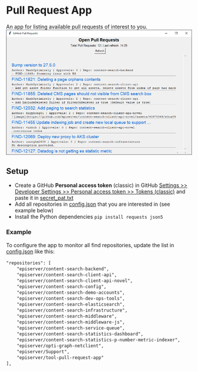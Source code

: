 # Pull Request App
An app for listing available pull requests of interest to you.
![PR App](documentation/images/pr-app.png)

## Setup
- Create a GitHub **Personal access token** (classic) in GitHub [Settings >> Developer Settings >> Personal access token >> Tokens (classic)](https://github.com/settings/tokens) and paste it in [secret_pat.txt](https://github.com/episerver/tool-pull-request-app/blob/master/secret_pat.txt)
- Add all repositories in [config.json](https://github.com/episerver/tool-pull-request-app/blob/master/config.json) that you are interested in (see example below)
- Install the Python dependencies `pip install requests json5
`
### Example
To configure the app to monitor all find repositories, update the list in [config.json](https://github.com/episerver/tool-pull-request-app/blob/master/config.json) like this:
```
"repositories": [
    "episerver/content-search-backend",
    "episerver/content-search-client-api",
    "episerver/content-search-client-api-novel",
    "episerver/content-search-config",
    "episerver/content-search-demo-accounts",
    "episerver/content-search-dev-ops-tools",
    "episerver/content-search-elasticsearch",
    "episerver/content-search-infrastructure",
    "episerver/content-search-middleware",
    "episerver/content-search-middleware-js",
    "episerver/content-search-service-queue",
    "episerver/content-search-statistics-dashboard",
    "episerver/content-search-statistics-p-number-metric-indexer",
    "episerver/opti-graph-netclient",
    "episerver/Support",
    "episerver/tool-pull-request-app"
],
```
